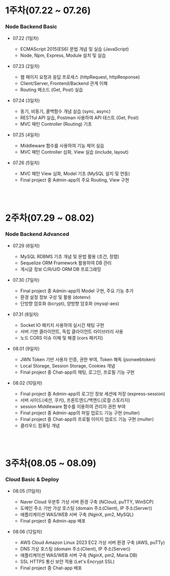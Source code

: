 # 1주차(07.22 ~ 07.26) 
### Node Backend Basic

- 07.22 (1일차)
    - ECMAScript 2015(ES6) 문법 개념 및 실습 (JavaScript)
    - Node, Npm, Express, Module 설치 및 실습

- 07.23 (2일차)
    - 웹 페이지 요청과 응답 프로세스 (httpRequest, httpResponse)
    - Client/Server, Frontend/Backend 관계 이해
    - Routing 메소드 (Get, Post) 실습

- 07.24 (3일차)
    - 동기, 비동기, 콜백함수 개념 실습 (sync, async)
    - RESTful API 실습, Postman 사용하여 API 테스트 (Get, Post)
    - MVC 패턴 Controller (Routing) 기초

- 07.25 (4일차)
    - Middleware 함수를 사용하여 기능 제어 실습
    - MVC 패턴 Controller 심화, View 실습 (include, layout)

- 07.26 (5일차)
    - MVC 패턴 View 심화, Model 기초 (MySQL 설치 및 연동)
    - Final project 중 Admin-app의 주요 Routing, View 구현

<br/><br/>

# 2주차(07.29 ~ 08.02) 
### Node Backend Advanced

- 07.29 (6일차)
    - MySQL RDBMS 기초 개념 및 문법 활용 (조건, 정렬)
    - Sequelize ORM Framework 활용하여 DB 관리
    - 게시글 정보 C/R/U/D ORM DB 프로그래밍

- 07.30 (7일차)
    - Final project 중 Admin-app의 Model 구현, 주요 기능 추가
    - 환경 설정 정보 구성 및 활용 (dotenv)
    - 단방향 암호화 (bcrypt), 양방향 암호화 (mysql-aes)

- 07.31 (8일차)
    - Socket IO 패키지 사용하여 실시간 채팅 구현
    - 서버 기반 클라이언트, 독립 클라이언트 라이브러리 사용
    - 노드 CORS 이슈 이해 및 해결 (cors 패키지)

- 08.01 (9일차)
    - JWN Token 기반 사용자 인증, 권한 부여, Token 해독 (jsonwebtoken)
    - Local Storage, Session Storage, Cookies 개념
    - Final project 중 Chat-app의 채팅, 로그인, 프로필 기능 구현

- 08.02 (10일차)
    - Final project 중 Admin-app의 로그인 정보 세션에 저장 (express-session)
    - 서버 사이드(세션, 쿠키), 프론트엔드/백엔드(로컬 스토리지)
    - session Middleware 함수를 이용하여 관리자 권한 부여
    - Final project 중 Admin-app의 파일 업로드 기능 구현 (multer)
    - Final project 중 Chat-app의 프로필 이미지 업로드 기능 구현 (multer)
    - 클라우드 컴퓨팅 개념 

<br/><br/>

# 3주차(08.05 ~ 08.09) 
### Cloud Basic & Deploy

- 08.05 (11일차)
    - Naver Cloud 우분투 가상 서버 환경 구축 (NCloud, puTTY, WinSCP)
    - 도메인 주소 기반 가상 호스팅 (domain 주소(Client), IP 주소(Server))
    - 애플리케이션 WAS/WEB 서버 구축 (NginX, pm2, MySQL)
    - Final project 중 Admin-app 배포 
    
- 08.06 (12일차)
    - AWS Cloud Amazon Linux 2023 EC2 가상 서버 환경 구축 (AWS, puTTy)
    - DNS 가상 호스팅 (domain 주소(Client), IP 주소(Server))
    - 애플리케이션 WAS/WEB 서버 구축 (NginX, pm2, Maria DB)
    - SSL HTTPS 통신 보안 적용 (Let's Encrypt SSL)
    - Final project 중 Chat-app 배포

